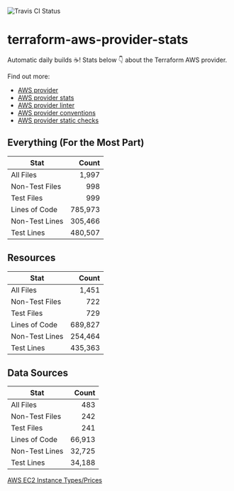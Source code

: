 ![Travis CI Status](https://travis-ci.org/YakDriver/terraform-aws-provider-stats.svg?branch=main)
# terraform-aws-provider-stats

Automatic daily builds :coffee:! Stats below :point_down: about the Terraform AWS provider.

Find out more:
* [AWS provider](https://github.com/terraform-providers/terraform-provider-aws)
* [AWS provider stats](https://github.com/YakDriver/terraform-aws-provider-stats)
* [AWS provider linter](https://github.com/terraform-providers/terraform-provider-aws/tree/master/awsproviderlint)
* [AWS provider conventions](https://github.com/YakDriver/terraform-aws-conventions)
* [AWS provider static checks](https://github.com/YakDriver/terraform-aws-provider-static-checks)



## Everything (For the Most Part)

|  Stat  |  Count  |
| ------------- | -------------: |
|  All Files  |  1,997  |
|  Non-Test Files  |  998  |
|  Test Files  |  999  |
|  Lines of Code  |  785,973  |
|  Non-Test Lines  |  305,466  |
|  Test Lines  |  480,507  |



## Resources

|  Stat  |  Count  |
| ------------- | -------------: |
|  All Files  |  1,451  |
|  Non-Test Files  |  722  |
|  Test Files  |  729  |
|  Lines of Code  |  689,827  |
|  Non-Test Lines  |  254,464  |
|  Test Lines  |  435,363  |



## Data Sources

|  Stat  |  Count  |
| ------------- | -------------: |
|  All Files  |  483  |
|  Non-Test Files  |  242  |
|  Test Files  |  241  |
|  Lines of Code  |  66,913  |
|  Non-Test Lines  |  32,725  |
|  Test Lines  |  34,188  |




[AWS EC2 Instance Types/Prices](https://github.com/YakDriver/aws-ec2-instance-types)

